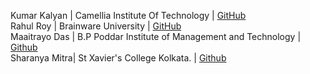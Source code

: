 Kumar Kalyan  | Camellia Institute Of Technology                  | [GitHub](https://github.com/kum9748ar)<br />
Rahul Roy     | Brainware University                              | [GitHub](https://github.com/Rahul6918)<br />
Maaitrayo Das | B.P Poddar Institute of Management and Technology | [Github](https://github.com/Maaitrayo)<br />
Sharanya Mitra| St Xavier's College Kolkata.                      | [Github](https://github.com/Rick-mad-lab)<br />
